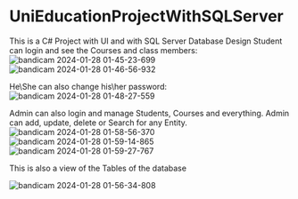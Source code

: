 # UniEducationProjectWithSQLServer
This is a C# Project with UI and with SQL Server Database Design
Student can login and see the Courses and class members:
![bandicam 2024-01-28 01-45-23-699](https://github.com/ArashKarampour/UniEducationProjectWithSQLServer/assets/72198577/ffc7b929-c99e-478d-bd70-ca9bb509a7a7)
![bandicam 2024-01-28 01-46-56-932](https://github.com/ArashKarampour/UniEducationProjectWithSQLServer/assets/72198577/638c269e-e907-4073-b83b-a2e54580ad6b)

He\She can also change his\her password:
![bandicam 2024-01-28 01-48-27-559](https://github.com/ArashKarampour/UniEducationProjectWithSQLServer/assets/72198577/2c642818-50ac-4f15-a08e-ed930255ca42)

Admin can also login and manage Students, Courses and everything. Admin can add, update, delete or Search for any Entity.
![bandicam 2024-01-28 01-58-56-370](https://github.com/ArashKarampour/UniEducationProjectWithSQLServer/assets/72198577/d577d0f5-6f5a-4752-b0f2-7c51df10e341)
![bandicam 2024-01-28 01-59-14-865](https://github.com/ArashKarampour/UniEducationProjectWithSQLServer/assets/72198577/83d3c471-e6ce-45f5-819f-e26235a2c875)
![bandicam 2024-01-28 01-59-27-767](https://github.com/ArashKarampour/UniEducationProjectWithSQLServer/assets/72198577/f7942b08-cb04-4d55-9539-9f9a51755d73)

 This is also a view of the Tables of the database
 
![bandicam 2024-01-28 01-56-34-808](https://github.com/ArashKarampour/UniEducationProjectWithSQLServer/assets/72198577/6c7bbfe6-b93d-4522-91f8-c24df0e72fa0)
